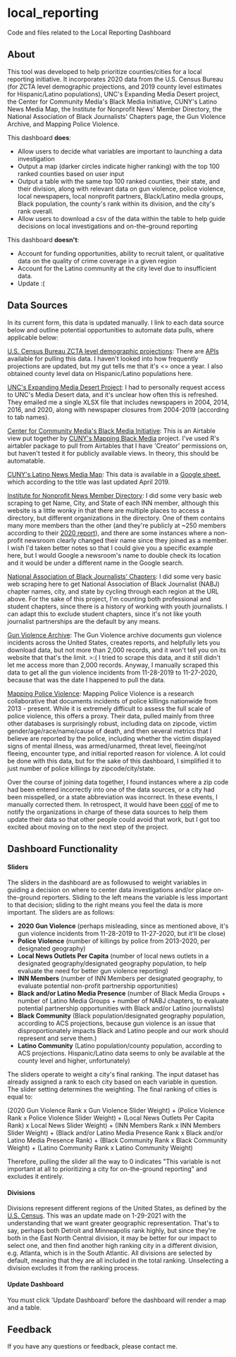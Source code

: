 # local_reporting
Code and files related to the Local Reporting Dashboard

## About
This tool was developed to help prioritize counties/cities for a local reporting initiative. It incorporates 2020 data from the U.S. Census Bureau (for ZCTA level demographic projections, and 2019 county level estimates for Hispanic/Latino populations), UNC's Expanding Media Desert project, the Center for Community Media's Black Media Initiative, CUNY's Latino News Media Map, the Institute for Nonprofit News' Member Directory, the National Association of Black Journalists' Chapters page, the Gun Violence Archive, and Mapping Police Violence. 

This dashboard **does**: 
- Allow users to decide what variables are important to launching a data investigation
- Output a map (darker circles indicate higher ranking) with the top 100 ranked counties based on user input
- Output a table with the same top 100 ranked counties, their state, and their division, along with relevant data on gun violence, police violence, local newspapers, local nonprofit partners, Black/Latino media groups, Black population, the county's rank within its division, and the city's rank overall.
- Allow users to download a csv of the data within the table to help guide decisions on local investigations and on-the-ground reporting

This dashboard **doesn't**:
- Account for funding opportunities, ability to recruit talent, or qualitative data on the quality of crime coverage in a given region
- Account for the Latino community at the city level due to insufficient data.
- Update :(

## Data Sources
In its current form, this data is updated manually. I link to each data source below and outline potential opportunities to automate data pulls, where applicable below:

[U.S. Census Bureau ZCTA level demographic projections](https://data.census.gov/cedsci/table?t=Race%20and%20Ethnicity&g=0100000US.860000&tid=ACSDT5Y2019.B02001&hidePreview=true): There are [APIs](https://api.census.gov/data/key_signup.html) available for pulling this data. I haven't looked into how frequently projections are updated, but my gut tells me that it's <= once a year. I also obtained county level data on Hispanic/Latino populations here.

[UNC's Expanding Media Desert Project](https://www.usnewsdeserts.com/reports/news-deserts-and-ghost-newspapers-will-local-news-survive/): I had to personally request access to UNC's Media Desert data, and it's unclear how often this is refreshed. They emailed me a single XLSX file that includes newspapers in 2004, 2014, 2016, and 2020, along with newspaper closures from 2004-2019 (according to tab names). 

[Center for Community Media's Black Media Initiative](https://airtable.com/shrKbdiGOaRdsSIIW/tblPDC9g46NM1n7Np): This is an Airtable view put together by [CUNY's Mapping Black Media](https://www.journalism.cuny.edu/2020/11/mapping-black-media/) project. I've used R's airtabler package to pull from Airtables that I have 'Creator' permissions on, but haven't tested it for publicly available views. In theory, this should be automatable.

[CUNY's Latino News Media Map](http://thelatinomediareport.journalism.cuny.edu/latino-media-report/): This data is available in a [Google sheet](https://docs.google.com/spreadsheets/d/1tJBBdteHEpqTBYco9Gn9HOOshQselWJLK97MLN3SWFU/edit#gid=1512912659), which according to the title was last updated April 2019.

[Institute for Nonprofit News Member Directory](https://inn.org/members/): I did some very basic web scraping to get Name, City, and State of each INN member, although this website is a little wonky in that there are multiple places to access a directory, but different organizations in the directory. One of them contains many more members than the other (and they're publicly at ~250 members according to their [2020 report](https://1l9nh32zekco14afdq2plfsw-wpengine.netdna-ssl.com/wp-content/uploads/2020/06/INN.2020.FINA_.06.15.20.pdf)), and there are some instances where a non-profit newsroom clearly changed their name since they joined as a member. I wish I'd taken better notes so that I could give you a specific example here, but I would Google a newsroom's name to double check its location and it would be under a different name in the Google search. 

[National Association of Black Journalists' Chapters](https://www.nabj.org/page/RegionMap): I did some very basic web scraping here to get National Association of Black Journalist (NABJ) chapter names, city, and state by cycling through each region at the URL above. For the sake of this project, I'm counting both professional and student chapters, since there is a history of working with youth journalists. I can adapt this to exclude student chapters, since it's not like youth journalist partnerships are the default by any means.

[Gun Violence Archive](https://www.gunviolencearchive.org/query): The Gun Violence archive documents gun violence incidents across the United States, creates reports, and helpfully lets you download data, but not more than 2,000 records, and it won't tell you on its website that that's the limit. >:( I tried to scrape this data, and it still didn't let me access more than 2,000 records. Anyway, I manually scraped this data to get all the gun violence incidents from 11-28-2019 to 11-27-2020, because that was the date I happened to pull the data.

[Mapping Police Violence](https://mappingpoliceviolence.org/aboutthedata): Mapping Police Violence is a research collaborative that documents incidents of police killings nationwide from 2013 - present. While it is extremely difficult to assess the full scale of police violence, this offers a proxy. Their data, pulled mainly from three other databases is surprisingly robust, including data on zipcode, victim gender/age/race/name/cause of death, and then several metrics that I believe are reported by the police, including whether the victim displayed signs of mental illness, was armed/unarmed, threat level, fleeing/not fleeing, encounter type, and initial reported reason for violence. A lot could be done with this data, but for the sake of this dashboard, I simplified it to just number of police killings by zipcode/city/state. 

Over the course of joining data together, I found instances where a zip code had been entered incorrectly into one of the data sources, or a city had been misspelled, or a state abbreviation was incorrect. In these events, I manually corrected them. In retrospect, it would have been [cool](https://www.healthline.com/health/am-i-a-bad-person) of me to notify the organizations in charge of these data sources to help them update their data so that other people could avoid that work, but I got too excited about moving on to the next step of the project. 

## Dashboard Functionality
#### Sliders
The sliders in the dashboard are as followused to weight variables in guiding a decision on where to center data investigations and/or place on-the-ground reporters. Sliding to the left means the variable is less important to that decision; sliding to the right means you feel the data is more important. The sliders are as follows:

- **2020 Gun Violence** (perhaps misleading, since as mentioned above, it's gun violence incidents from 11-28-2019 to 11-27-2020, but it'll be close)
- **Police Violence** (number of killings by police from 2013-2020, per designated geography)
- **Local News Outlets Per Capita** (number of local news outlets in a designated geography/designated geography population, to help evaluate the need for better gun violence reporting)
- **INN Members** (number of INN Members per designated geography, to evaluate potential non-profit partnership opportunities)
- **Black and/or Latino Media Presence** (number of Black Media Groups + number of Latino Media Groups + number of NABJ chapters, to evaluate potential partnership opportunities with Black and/or Latino journalists)
- **Black Community** (Black population/designated geography population, according to ACS projections, because gun violence is an issue that disproportionately impacts Black and Latino people and our work should represent and serve them.)
- **Latino Community** (Latino population/county population, according to ACS projections. Hispanic/Latino data seems to only be available at the county level and higher, unfortunately)

The sliders operate to weight a city's final ranking. The input dataset has already assigned a rank to each city based on each variable in question. The slider setting determines the weighting. The final ranking of cities is equal to:

(2020 Gun Violence Rank x Gun Violence Slider Weight) + (Police Violence Rank x Police Violence Slider Weight) + (Local News Outlets Per Capita Rank) x Local News Slider Weight) + (INN Members Rank x INN Members Slider Weight) + (Black and/or Latino Media Presence Rank x Black and/or Latino Media Presence Rank) + (Black Community Rank x Black Community Weight) + (Latino Community Rank x Latino Community Weight)

Therefore, pulling the slider all the way to 0 indicates "This variable is not important at all to prioritizing a city for on-the-ground reporting" and excludes it entirely.

#### Divisions
Divisions represent different regions of the United States, as defined by the [U.S. Census](https://www.ncdc.noaa.gov/monitoring-references/maps/us-census-divisions.php). This was an update made on 1-29-2021 with the understanding that we want greater geographic representation. That's to say, perhaps both Detroit and Minneapolis rank highly, but since they're both in the East North Central division, it may be better for our impact to select one, and then find another high ranking city in a different division, e.g. Atlanta, which is in the South Atlantic. All divisions are selected by default, meaning that they are all included in the total ranking. Unselecting a division excludes it from the ranking process. 

#### Update Dashboard
You must click 'Update Dashboard' before the dashboard will render a map and a table.

## Feedback
If you have any questions or feedback, please contact me. 









